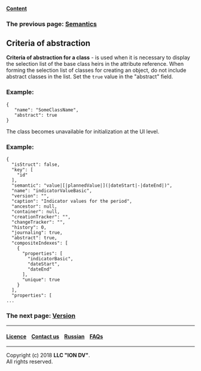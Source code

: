 #### [Content](/docs/en/index.md)

### The previous page: [Semantics](/docs/en/2_system_description/metadata_structure/meta_class/semantic.md)

## Criteria of abstraction 

**Criteria of abstraction for a class** -  is used when it is necessary to display the selection list of the base class heirs in the attribute reference. When forming the selection list of classes for creating an object, do not include abstract classes in the list. Set the `true` value in the "abstract" field.

### Example:

```
{
   "name": "SomeClassName",
   "abstract": true
}
```
The class becomes unavailable for initialization at the UI level.

### Example:
```
{
  "isStruct": false,
  "key": [
    "id"
  ],
  "semantic": "value|[|plannedValue|](|dateStart|-|dateEnd|)",
  "name": "indicatorValueBasic",
  "version": "",
  "caption": "Indicator values for the period",
  "ancestor": null,
  "container": null,
  "creationTracker": "",
  "changeTracker": "",
  "history": 0,
  "journaling": true,
  "abstract": true,
  "compositeIndexes": [
    {
      "properties": [
        "indicatorBasic",
        "dateStart",
        "dateEnd"
      ],
      "unique": true
    }
  ],
  "properties": [
...
```


### The next page: [Version](/docs/en/2_system_description/metadata_structure/meta_class/metaversion.md)
--------------------------------------------------------------------------  


 #### [Licence](/LICENCE.md) &ensp;  [Contact us](https://iondv.com) &ensp;  [Russian](/docs/ru/2_system_description/metadata_structure/meta_class/abstract.md)   &ensp; [FAQs](/faqs.md)   <div><img src="https://mc.iondv.com/watch/local/docs/framework" style="position:absolute; left:-9999px;" height=1 width=1 alt="iondv metrics"></div>       



--------------------------------------------------------------------------  

Copyright (c) 2018 **LLC "ION DV"**.  
All rights reserved. 